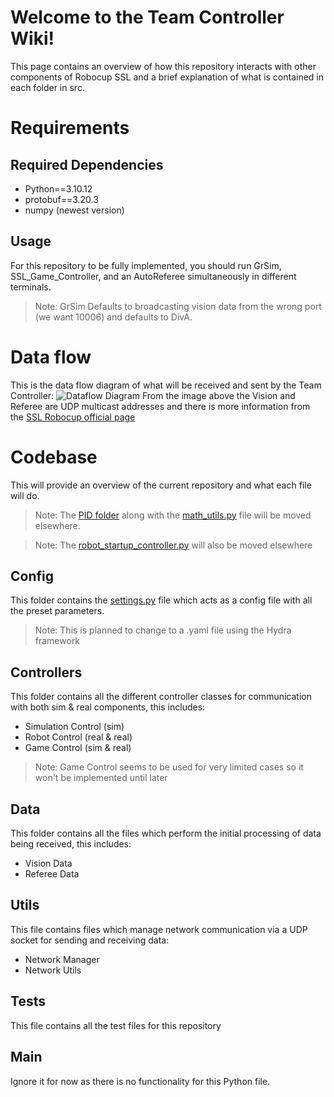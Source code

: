 # Welcome to the Team Controller Wiki!
This page contains an overview of how this repository interacts with other components of Robocup SSL and a brief explanation of what is contained in each folder in src.
# Requirements
## Required Dependencies
 - Python==3.10.12
 - protobuf==3.20.3
 - numpy (newest version)
## Usage
For this repository to be fully implemented, you should run GrSim, SSL_Game_Controller, and an AutoReferee simultaneously in different terminals.
> Note: GrSim Defaults to broadcasting vision data from the wrong port (we want 10006) and defaults to DivA.
# Data flow
This is the data flow diagram of what will be received and sent by the Team Controller:
![Dataflow Diagram](https://github.com/ICRS-RoboCup-SSL/Team_Controller/blob/main/docs/SSL_dataflow%20diagram.jpg)
From the image above the Vision and Referee are UDP multicast addresses and there is more information from the [SSL Robocup official page](https://ssl.robocup.org/league-software/#:~:text=Simulation%20Protocol.-,Standard%20Network%20Parameters,-Protocol)
# Codebase
This will provide an overview of the current repository and what each file will do.
> Note: The [PID folder](https://github.com/ICRS-RoboCup-SSL/Team_Controller/tree/main/src/pid) along with the [math_utils.py](https://github.com/ICRS-RoboCup-SSL/Team_Controller/blob/main/src/utils/math_utils.py) file will be moved elsewhere.

> Note: The [robot_startup_controller.py](https://github.com/ICRS-RoboCup-SSL/Team_Controller/blob/main/src/controllers/robot_startup_controller.py) will also be moved elsewhere
## Config
This folder contains the [settings.py](https://github.com/ICRS-RoboCup-SSL/Team_Controller/blob/main/src/config/settings.py) file which acts as a config file with all the preset parameters.
> Note: This is planned to change to a .yaml file using the Hydra framework
## Controllers
This folder contains all the different controller classes for communication with both sim & real components, this includes:
* Simulation Control (sim)
* Robot Control (real & real)
* Game Control (sim & real)
> Note: Game Control seems to be used for very limited cases so it won't be implemented until later
## Data
This folder contains all the files which perform the initial processing of data being received, this includes:
* Vision Data
* Referee Data
## Utils
This file contains files which manage network communication via a UDP socket for sending and receiving data:
* Network Manager
* Network Utils
## Tests
This file contains all the test files for this repository
## Main
Ignore it for now as there is no functionality for this Python file.
